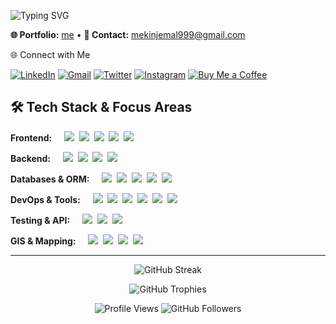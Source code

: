 <p align="left">
  <img src="https://readme-typing-svg.demolab.com?font=Fira+Code&duration=3000&pause=500&color=8BE9FD&center=true&vCenter=true&width=600&lines=%F0%9F%91%8B+Hey+There,+I'm+Mekin+Jemal;%F0%9F%92%BB+I+am+a+Computer+Engineer+and+Full+Stack+Developer+r " alt="Typing SVG" />
</p>


<p align="left">
  <strong>🌐 Portfolio:</strong> <a href="https://mekinjemal2026.vercel.app">me</a> •
  <strong>📧 Contact:</strong> <a href="mailto:your-email@domain.com">mekinjemal999@gmail.com</a>
</p


## 🌐 Connect with Me
[![LinkedIn](https://img.shields.io/badge/LinkedIn-0077B5?style=for-the-badge&logo=linkedin&logoColor=white)](https://www.linkedin.com/in/mekin-jemal-7933b42a3/)
[![Gmail](https://img.shields.io/badge/Gmail-D14836?style=for-the-badge&logo=gmail&logoColor=white)](mailto:mekinjemal999@gmail.com)
[![Twitter](https://img.shields.io/badge/Twitter-1DA1F2?style=for-the-badge&logo=twitter&logoColor=white)](https://twitter.com/mekinjemal_seth)
[![Instagram](https://img.shields.io/badge/Instagram-E4405F?style=for-the-badge&logo=instagram&logoColor=white)](https://www.instagram.com/mekin.jemal/)
[![Buy Me a Coffee](https://img.shields.io/badge/Buy_Me_A_Coffee-FFDD00?style=for-the-badge&logo=buy-me-a-coffee&logoColor=black)](https://www.buymeacoffee.com/mekinjemald)

## 🛠 Tech Stack & Focus Areas
**Frontend:**&nbsp;&nbsp;&nbsp;&nbsp;
<img src="https://img.shields.io/badge/React-61DAFB?logo=react&logoColor=black&style=for-the-badge" />&nbsp;
<img src="https://img.shields.io/badge/Next.js-000000?logo=next.js&logoColor=white&style=for-the-badge" />&nbsp;
<img src="https://img.shields.io/badge/Angular-DD0031?logo=angular&logoColor=white&style=for-the-badge" />&nbsp;
<img src="https://img.shields.io/badge/TypeScript-3178C6?logo=typescript&logoColor=white&style=for-the-badge" />&nbsp;
<img src="https://img.shields.io/badge/TailwindCSS-06B6D4?logo=tailwind-css&logoColor=white&style=for-the-badge" />

**Backend:**&nbsp;&nbsp;&nbsp;&nbsp;
<img src="https://img.shields.io/badge/Node.js-339933?logo=node.js&logoColor=white&style=for-the-badge" />&nbsp;
<img src="https://img.shields.io/badge/Express-000000?logo=express&logoColor=white&style=for-the-badge" />&nbsp;
<img src="https://img.shields.io/badge/Python-3776AB?logo=python&logoColor=white&style=for-the-badge" />&nbsp;
<img src="https://img.shields.io/badge/Kafka-231F20?logo=apachekafka&logoColor=white&style=for-the-badge" />

**Databases & ORM:**&nbsp;&nbsp;&nbsp;&nbsp;
<img src="https://img.shields.io/badge/MongoDB-47A248?logo=mongodb&logoColor=white&style=for-the-badge" />&nbsp;
<img src="https://img.shields.io/badge/PostgreSQL-336791?logo=postgresql&logoColor=white&style=for-the-badge" />&nbsp;
<img src="https://img.shields.io/badge/MySQL-4479A1?logo=mysql&logoColor=white&style=for-the-badge" />&nbsp;
<img src="https://img.shields.io/badge/SQLite-003B57?logo=sqlite&logoColor=white&style=for-the-badge" />&nbsp;
<img src="https://img.shields.io/badge/Prisma-0C344B?logo=prisma&logoColor=white&style=for-the-badge" />

**DevOps & Tools:**&nbsp;&nbsp;&nbsp;&nbsp;
<img src="https://img.shields.io/badge/Docker-2496ED?logo=docker&logoColor=white&style=for-the-badge" />&nbsp;
<img src="https://img.shields.io/badge/Kubernetes-326CE5?logo=kubernetes&logoColor=white&style=for-the-badge" />&nbsp;
<img src="https://img.shields.io/badge/Turborepo-000000?logo=vercel&logoColor=white&style=for-the-badge" />&nbsp;
<img src="https://img.shields.io/badge/AWS-232F3E?logo=amazonaws&logoColor=white&style=for-the-badge" />&nbsp;
<img src="https://img.shields.io/badge/Git-F05032?logo=git&logoColor=white&style=for-the-badge" />&nbsp;
<img src="https://img.shields.io/badge/Vercel-000000?logo=vercel&logoColor=white&style=for-the-badge" />

**Testing & API:**&nbsp;&nbsp;&nbsp;&nbsp;
<img src="https://img.shields.io/badge/Jest-C21325?logo=jest&logoColor=white&style=for-the-badge" />&nbsp;
<img src="https://img.shields.io/badge/Cypress-17202C?logo=cypress&logoColor=white&style=for-the-badge" />&nbsp;
<img src="https://img.shields.io/badge/Postman-FF6C37?logo=postman&logoColor=white&style=for-the-badge" />

**GIS & Mapping:**&nbsp;&nbsp;&nbsp;&nbsp;
<img src="https://img.shields.io/badge/MapLibre-FF6C37?logoColor=white&style=for-the-badge" />&nbsp;
<img src="https://img.shields.io/badge/Leaflet-199900?logoColor=white&style=for-the-badge" />&nbsp;
<img src="https://img.shields.io/badge/GoogleMaps-4285F4?logo=google&logoColor=white&style=for-the-badge" />&nbsp;
<img src="https://img.shields.io/badge/OpenLayers-000000?logoColor=white&style=for-the-badge" />



---

<p align="center">
  <!-- <img src="https://my-github-status-sooty.vercel.app/api?username=Mekin-jema&show_icons=true&theme=dracula&hide_border=true&count_private=true&show=reviews,discussions_started,discussions_answered" alt="Mekin Jemal GitHub Stats" /> -->
  <img src="https://github-readme-streak-stats.herokuapp.com?user=Mekin-jema&theme=dracula&hide_border=true" alt="GitHub Streak" />
</p>


<p align="center">
  <img src="https://github-profile-trophy.vercel.app/?username=Mekin-jema&theme=dracula&no-frame=true&no-bg=true&row=1&column=7" alt="GitHub Trophies" />
</p>

<p align="center">
  <img src="https://komarev.com/ghpvc/?username=Mekin-jema&label=Profile+Views&color=ff79c6&style=flat" alt="Profile Views" />
  <img src="https://img.shields.io/github/followers/Mekin-jema?label=Followers&logo=github&style=social" alt="GitHub Followers" />
</p>





